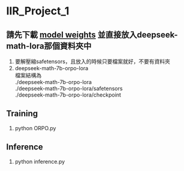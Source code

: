 # IIR_Project_1

## 請先下載 [model weights](https://drive.google.com/drive/folders/18juzlIWKwEX4SvTkgwxukNYt1I_syG8J) 並直接放入deepseek-math-lora那個資料夾中  
1. 要解壓縮safetensors，且放入的時候只要檔案就好，不要有資料夾  
2. deepseek-math-7b-orpo-lora  
檔案結構為  
./deepseek-math-7b-orpo-lora   
./deepseek-math-7b-orpo-lora/safetensors  
./deepseek-math-7b-orpo-lora/checkpoint

## Training
1. python ORPO.py

## Inference
1. python inference.py
